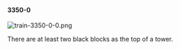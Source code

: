 #### 3350-0
![train-3350-0-0.png](https://github.com/lil-lab/nlvr/raw/master/nlvr/train/images/21/train-3350-0-0.png "train-3350-0-0.png")

There are at least two black blocks as the top of a tower.